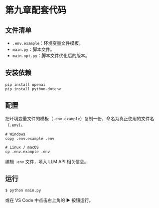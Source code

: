 # 第九章配套代码

## 文件清单

* `.env.example`：环境变量文件模板。
* `main.py`：脚本文件。
* `main-opt.py`：脚本文件优化后的版本。


## 安装依赖

```shell
pip install openai
pip install python-dotenv
```

## 配置

把环境变量文件的模板（`.env.example`）复制一份，命名为真正使用的文件名（`.env`）。

```shell
# Windows
copy .env.example .env

# Linux / macOS
cp .env.example .env
```

编辑 `.env` 文件，填入 LLM API 相关信息。

## 运行

```shell
$ python main.py
```

或在 VS Code 中点击右上角的 ▶️ 按钮运行。
